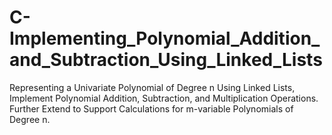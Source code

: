 # C-Implementing_Polynomial_Addition_and_Subtraction_Using_Linked_Lists
Representing a Univariate Polynomial of Degree n Using Linked Lists, Implement Polynomial Addition, Subtraction, and Multiplication Operations. Further Extend to Support Calculations for m-variable Polynomials of Degree n.
